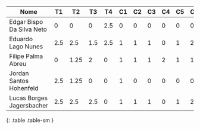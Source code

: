 | Nome                      | T1  | T2   | T3  | T4  | C1 | C2 | C3 | C4 | C5 | C6 | C7 | Total | Conceito |
|---------------------------|-----|------|-----|-----|----|----|----|----|----|----|----|-------|----------|
| Edgar Bispo Da Silva Neto | 0   | 0    | 0   | 2.5 | 0  | 0  | 0  | 0  | 0  | 0  | 0  | 1.0   | RF       |
| Eduardo Lago Nunes        | 2.5 | 2.5  | 1.5 | 2.5 | 1  | 1  | 1  | 0  | 1  | 2  | 0  | 7.2   | A        |
| Filipe Palma Abreu        | 0   | 1.25 | 2   | 0   | 1  | 1  | 1  | 2  | 1  | 1  | 2  | 6.7   | A        |
| Jordan Santos Hohenfeld   | 2.5 | 1.25 | 0   | 0   | 1  | 0  | 0  | 0  | 0  | 0  | 0  | 2.1   | RF       |
| Lucas Borges Jagersbacher | 2.5 | 2.5  | 2.5 | 0   | 1  | 1  | 1  | 0  | 1  | 2  | 2  | 7.8   | A        |
{: .table .table-sm }

